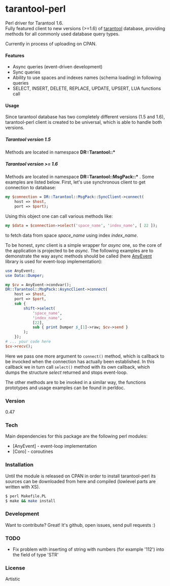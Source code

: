 # tarantool-perl
Perl driver for Tarantool 1.6.  
Fully featured client to new versions (>=1.6) of [tarantool](http://tarantool.org) database, providing methods for all commonly used database query types.

Currently in process of uploading on CPAN.  

#### Features
  - Async queries (event-driven development)
  - Sync queries
  - Ability to use spaces and indexes names (schema loading) in following queries
  - SELECT, INSERT, DELETE, REPLACE, UPDATE, UPSERT, LUA functions call  
   
#### Usage  
Since tarantool database has two completely different versions (1.5 and 1.6), tarantool-perl client is created to be universal, which is able to handle both versions.

##### Tarantool version 1.5
Methods are located in namespace **DR::Tarantool::\***

##### Tarantool version >= 1.6
Methods are located in namespace **DR::Tarantool::MsgPack::\*** .  Some examples are listed below.
First, let's use synchronous client to get connection to database:
```perl
my $connection = DR::Tarantool::MsgPack::SyncClient->connect(
    host => $host,
    port => $port);
```
Using this object one can call various methods like:
```perl
my $data = $connection->select('space_name', 'index_name', [ 22 ]);
```
to fetch data from space *space_name* using index *index_name*.  

To be honest, *sync* client is a simple wrapper for *async* one, so the core of the application is projected to be *async*. The following examples are to demonstrate the way async methods should be called (here [AnyEvent](https://metacpan.org/pod/AnyEvent) library is used for event-loop implementation):
```perl
use AnyEvent;
use Data::Dumper;

my $cv = AnyEvent->condvar();
DR::Tarantool::MsgPack::AsyncClient->connect(
    host => $host,
    port => $port,
    sub {
        shift->select(
            'space_name', 
            'index_name',
            [22],
            sub { print Dumper $_[1]->raw; $cv->send }
        );
    });
# ... your code here
$cv->recv();
```
Here we pass one more argument to `connect()` method, which is callback to be invocked when the connection has actually been established. In this callback we in turn call `select()` method with its own callback, which dumps the structure *select* returned and stops event-loop.

The other methods are to be invoked in a similar way, the functions prototypes and usage examples can be found in perldoc.

### Version
0.47

### Tech

Main dependencies for this package are the following perl modules:

* [AnyEvent] - event-loop implementation
* [Coro] - coroutines

### Installation

Until the module is released on CPAN in order to install tarantool-perl its sources can be downloaded from here and compiled (lowlevel parts are written with XS).

```sh
$ perl Makefile.PL
$ make && make install
```

### Development

Want to contribute? Great! It's github, open issues, send pull requests :)

### TODO

 - Fix problem with inserting of string with numbers
   (for example '112') into the field of type 'STR'

### License

Artistic

